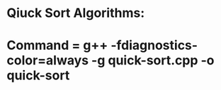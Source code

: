 # Qiuck Sort Algorithms: 



# Command = g++ -fdiagnostics-color=always -g quick-sort.cpp -o quick-sort